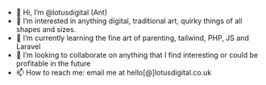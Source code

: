 - 👋 Hi, I’m @lotusdigital (Ant)
- 👀 I’m interested in anything digital, traditional art, quirky things of all shapes and sizes.
- 🌱 I’m currently learning the fine art of parenting, tailwind, PHP, JS and Laravel
- 💞️ I’m looking to collaborate on anything that I find interesting or could be profitable in the future
- 📫 How to reach me: email me at hello[@]lotusdigital.co.uk

<!---
lotusdigital/lotusdigital is a ✨ special ✨ repository because its `README.md` (this file) appears on your GitHub profile.
You can click the Preview link to take a look at your changes.
--->
